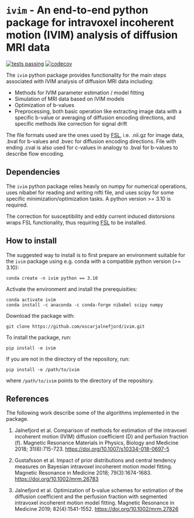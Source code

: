# `ivim` - An end-to-end python package for intravoxel incoherent motion (IVIM) analysis of diffusion MRI data

[![tests passing](https://github.com/oscarjalnefjord/ivim/actions/workflows/tests.yml/badge.svg)](https://github.com/oscarjalnefjord/ivim/actions)
[![codecov](https://codecov.io/gh/oscarjalnefjord/ivim/graph/badge.svg?token=V7LGUH6ZVP)](https://codecov.io/gh/oscarjalnefjord/ivim)

The `ivim` python package provides functionality for the main steps associated with IVIM analysis of diffusion MRI data including:
- Methods for IVIM parameter estimation / model fitting
- Simulation of MRI data based on IVIM models
- Optimization of b-values 
- Preprocessing, both basic operation like extracting image data with a specific b-value or averaging of diffusion encoding directions, and specific methods like correction for signal drift

The file formats used are the ones used by [FSL](https://fsl.fmrib.ox.ac.uk/fsl/fslwiki/FSL), i.e. .nii.gz for image data, .bval for b-values and .bvec for diffusion encoding directions. File with ending .cval is also used for c-values in analogy to .bval for b-values to describe flow encoding.

## Dependencies
The `ivim` python package relies heavly on numpy for numerical operations, uses nibabel for reading and writing nifti file, and uses scipy for some specific minimization/optimization tasks. A python version >= 3.10 is required.

The correction for susceptibility and eddy current induced distorsions wraps FSL functionality, thus requiring [FSL](https://fsl.fmrib.ox.ac.uk/fsl/fslwiki/FSL) to be installed.

## How to install
The suggested way to install is to first prepare an environment suitable for the `ivim` package using e.g. conda with a compatible python version (>= 3.10):

    conda create -n ivim python == 3.10

Activate the environment and install the prerequisities:

    conda activate ivim
    conda install -c anaconda -c conda-forge nibabel scipy numpy

Download the package with:

    git clone https://github.com/oscarjalnefjord/ivim.git

To install the package, run:

    pip install -e ivim

If you are not in the directory of the repository, run:

    pip install -e /path/to/ivim

where `/path/to/ivim` points to the directory of the repository.

## References
The following work describe some of the algorithms implemented in the package.

1. Jalnefjord et al. Comparison of methods for estimation of the intravoxel incoherent motion (IVIM) diffusion coefficient (D) and perfusion fraction (f). Magnetic Resonance Materials in Physics, Biology and Medicine 2018; 31(6):715-723. https://doi.org/10.1007/s10334-018-0697-5

2. Gustafsson et al. Impact of prior distributions and central tendency measures on Bayesian intravoxel incoherent motion model fitting. Magnetic Resonance in Medicine 2018; 79(3):1674-1683. https://doi.org/10.1002/mrm.26783 

3. Jalnefjord et al. Optimization of b‐value schemes for estimation of the diffusion coefficient and the perfusion fraction with segmented intravoxel incoherent motion model fitting. Magnetic Resonance in Medicine 2019; 82(4):1541-1552. https://doi.org/10.1002/mrm.27826 